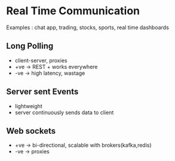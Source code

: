 # Real Time Communication

Examples : chat app, trading, stocks, sports, real time dashboards

## Long Polling

- client-server, proxies
- +ve -> REST + works everywhere
- -ve -> high latency, wastage

## Server sent Events

- lightweight
- server continuously sends data to client

## Web sockets

- +ve -> bi-directional, scalable with brokers(kafka,redis)
- -ve -> proxies
